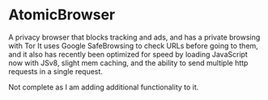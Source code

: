 # AtomicBrowser
A privacy browser that blocks tracking and ads, and has a private browsing with Tor
It uses Google SafeBrowsing to check URLs before going to them, and it also has recently been optimized for speed by 
loading JavaScript now with JSv8, slight mem caching, and the ability to send multiple http requests in a single request.

Not complete as I am adding additional functionality to it.
